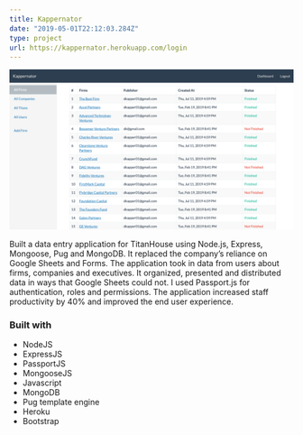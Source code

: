 ```yaml
---
title: Kappernator
date: "2019-05-01T22:12:03.284Z"
type: project
url: https://kappernator.herokuapp.com/login
---
```


![kappernator by Daniel Kapper](./kappernator.png)

Built a data entry application for TitanHouse using Node.js, Express, Mongoose, Pug and MongoDB. It replaced the company’s reliance on Google Sheets and Forms. The application took in data from users about firms, companies and executives. It organized, presented and distributed data in ways that Google Sheets could not. I used Passport.js for authentication, roles and permissions. The application increased staff productivity by 40% and improved the end user experience.

### Built with

- NodeJS
- ExpressJS
- PassportJS
- MongooseJS
- Javascript
- MongoDB
- Pug template engine
- Heroku
- Bootstrap
